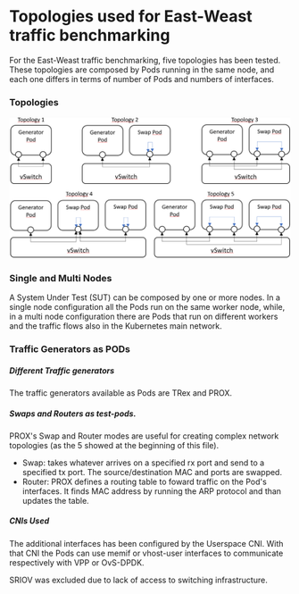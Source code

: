 # Topologies used for East-Weast traffic benchmarking

For the East-Weast traffic benchmarking, five topologies has been tested. These topologies are composed by Pods running in the same node, and each one differs in terms of number of Pods and numbers of interfaces.



### Topologies

<img src="./images/topologies.png" alt="topologies" style="zoom: 50%;" />



### Single and Multi Nodes 

A System Under Test (SUT) can be composed by one or more nodes. In a single node configuration all the Pods run on the same worker node, while, in a multi node configuration there are Pods that run on different workers and the traffic flows also in the Kubernetes main network.

### Traffic Generators as PODs

##### Different Traffic generators

The traffic generators available as Pods are TRex and PROX.

##### Swaps and Routers as test-pods.

PROX's Swap and Router modes are useful for creating complex network topologies (as the 5 showed at the beginning of this file).

- Swap: takes whatever arrives on a specified rx port and send to a specified tx port. The source/destination MAC and ports are swapped. 
- Router: PROX defines a routing table to foward traffic on the Pod's interfaces. It finds MAC address by running the ARP protocol and than updates the table.

##### CNIs Used

The additional interfaces has been configured by the Userspace CNI. With that CNI the Pods can use memif or vhost-user interfaces to communicate respectively with VPP or OvS-DPDK.

SRIOV was excluded due to lack of access to switching infrastructure.